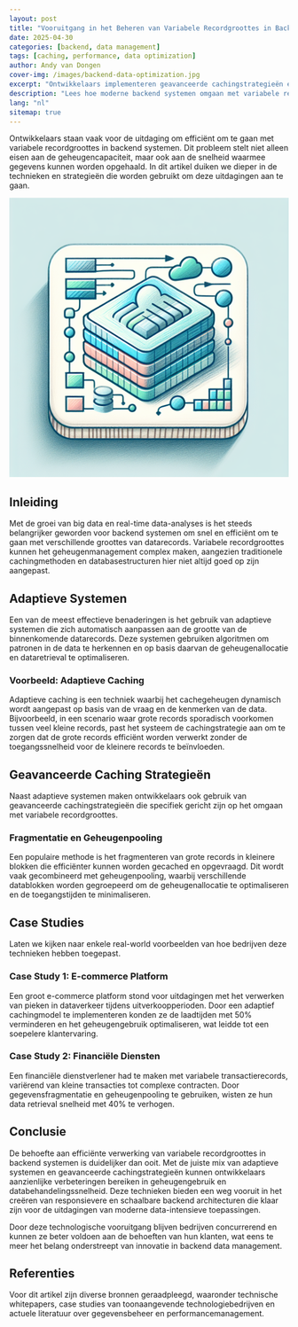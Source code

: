 ```yaml
---
layout: post
title: "Vooruitgang in het Beheren van Variabele Recordgroottes in Backend Systemen"
date: 2025-04-30
categories: [backend, data management]
tags: [caching, performance, data optimization]
author: Andy van Dongen
cover-img: /images/backend-data-optimization.jpg
excerpt: "Ontwikkelaars implementeren geavanceerde cachingstrategieën en adaptieve systemen om efficiënt om te gaan met vraagstukken rond variabele recordgroottes in backenddiensten, wat leidt tot verbeterd geheugengebruik en snellere gegevensopvraging."
description: "Lees hoe moderne backend systemen omgaan met variabele recordgroottes door slimme caching en adaptieve technieken toe te passen voor verbeterde prestaties en optimalisatie."
lang: "nl"
sitemap: true
---
```


Ontwikkelaars staan vaak voor de uitdaging om efficiënt om te gaan met variabele recordgroottes in backend systemen. Dit probleem stelt niet alleen eisen aan de geheugencapaciteit, maar ook aan de snelheid waarmee gegevens kunnen worden opgehaald. In dit artikel duiken we dieper in de technieken en strategieën die worden gebruikt om deze uitdagingen aan te gaan.

![Optimalisatie van data in backend systemen](/images/backend-data-optimization.jpg)

## Inleiding

Met de groei van big data en real-time data-analyses is het steeds belangrijker geworden voor backend systemen om snel en efficiënt om te gaan met verschillende groottes van datarecords. Variabele recordgroottes kunnen het geheugenmanagement complex maken, aangezien traditionele cachingmethoden en databasestructuren hier niet altijd goed op zijn aangepast.

## Adaptieve Systemen

Een van de meest effectieve benaderingen is het gebruik van adaptieve systemen die zich automatisch aanpassen aan de grootte van de binnenkomende datarecords. Deze systemen gebruiken algoritmen om patronen in de data te herkennen en op basis daarvan de geheugenallocatie en dataretrieval te optimaliseren.

### Voorbeeld: Adaptieve Caching

Adaptieve caching is een techniek waarbij het cachegeheugen dynamisch wordt aangepast op basis van de vraag en de kenmerken van de data. Bijvoorbeeld, in een scenario waar grote records sporadisch voorkomen tussen veel kleine records, past het systeem de cachingstrategie aan om te zorgen dat de grote records efficiënt worden verwerkt zonder de toegangssnelheid voor de kleinere records te beïnvloeden.

## Geavanceerde Caching Strategieën

Naast adaptieve systemen maken ontwikkelaars ook gebruik van geavanceerde cachingstrategieën die specifiek gericht zijn op het omgaan met variabele recordgroottes.

### Fragmentatie en Geheugenpooling

Een populaire methode is het fragmenteren van grote records in kleinere blokken die efficiënter kunnen worden gecached en opgevraagd. Dit wordt vaak gecombineerd met geheugenpooling, waarbij verschillende datablokken worden gegroepeerd om de geheugenallocatie te optimaliseren en de toegangstijden te minimaliseren.

## Case Studies

Laten we kijken naar enkele real-world voorbeelden van hoe bedrijven deze technieken hebben toegepast.

### Case Study 1: E-commerce Platform

Een groot e-commerce platform stond voor uitdagingen met het verwerken van pieken in dataverkeer tijdens uitverkoopperioden. Door een adaptief cachingmodel te implementeren konden ze de laadtijden met 50% verminderen en het geheugengebruik optimaliseren, wat leidde tot een soepelere klantervaring.

### Case Study 2: Financiële Diensten

Een financiële dienstverlener had te maken met variabele transactierecords, variërend van kleine transacties tot complexe contracten. Door gegevensfragmentatie en geheugenpooling te gebruiken, wisten ze hun data retrieval snelheid met 40% te verhogen.

## Conclusie

De behoefte aan efficiënte verwerking van variabele recordgroottes in backend systemen is duidelijker dan ooit. Met de juiste mix van adaptieve systemen en geavanceerde cachingstrategieën kunnen ontwikkelaars aanzienlijke verbeteringen bereiken in geheugengebruik en databehandelingssnelheid. Deze technieken bieden een weg vooruit in het creëren van responsievere en schaalbare backend architecturen die klaar zijn voor de uitdagingen van moderne data-intensieve toepassingen.

Door deze technologische vooruitgang blijven bedrijven concurrerend en kunnen ze beter voldoen aan de behoeften van hun klanten, wat eens te meer het belang onderstreept van innovatie in backend data management.

## Referenties

Voor dit artikel zijn diverse bronnen geraadpleegd, waaronder technische whitepapers, case studies van toonaangevende technologiebedrijven en actuele literatuur over gegevensbeheer en performancemanagement.